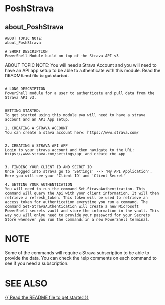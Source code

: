 # PoshStrava
## about_PoshStrava

```
ABOUT TOPIC NOTE:
about_PoshStrava

# SHORT DESCRIPTION
PowerShell Module build on top of the Strava API v3

```
ABOUT TOPIC NOTE:
You will need a Strava Account and you will need to have an API app setup to be able to authenticate with this module. Read the README.md file to get started.
```

# LONG DESCRIPTION
PowerShell module for a user to authenticate and pull data from the Strava API v3.


GETTING STARTED:
To get started using this module you will need to have a strava account and an API App setup.

1. CREATING A STRAVA ACCOUNT
You can create a stava account here: https://www.strava.com/


2. CREATING A STRAVA API APP
Login to your strava account and then navigate to the URL: https://www.strava.com/settings/api and create the App


3. FINDING YOUR CLIENT ID AND SECRET ID
Once logged into strava go to 'Settings' --> 'My API Application'. Here you will see your 'Client ID' and 'Client Secret'

4. SETTING YOUR AUTHENTICATION
You will need to run the command Set-StravaAuthentication. This command will query the Api with your client information. It will then retrieve a refresh_token. This token will be used to retrieve an access_token for authentication everytime you run a command. The command Set-StravaAuthentication will create a new Microsoft PowerShell secrets vault and store the information in the vault. This way you will onlyu need to provide your password for your Secrets Store whenever you run the commands in a new PowerShell terminal.
```

# NOTE
Some of the commands will require a Strava subscription to be able to provide the data. You can check the help comments on each command to see if you need a subscription.


# SEE ALSO
[{{ Read the README file to get started }}](https://github.com/ScriptingChris/PoshStrava/blob/main/README.md)